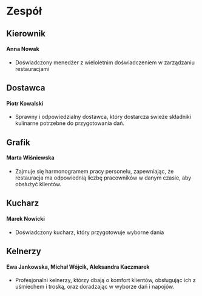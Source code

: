 # Zespół

## Kierownik

#### Anna Nowak 
- Doświadczony menedżer z wieloletnim doświadczeniem w zarządzaniu restauracjami

## Dostawca

#### Piotr Kowalski 
- Sprawny i odpowiedzialny dostawca, który dostarcza świeże składniki kulinarne potrzebne do przygotowania dań.

## Grafik

#### Marta Wiśniewska 
- Zajmuje się harmonogramem pracy personelu, zapewniając, że restauracja ma odpowiednią liczbę pracowników w danym czasie, aby obsłużyć klientów.

## Kucharz

#### Marek Nowicki 
- Doświadczony kucharz, który przygotowuje wyborne dania 

## Kelnerzy

#### Ewa Jankowska, Michał Wójcik, Aleksandra Kaczmarek 
- Profesjonalni kelnerzy, którzy dbają o komfort klientów, obsługując ich z uśmiechem i troską, oraz doradzając w wyborze dań i napojów.
